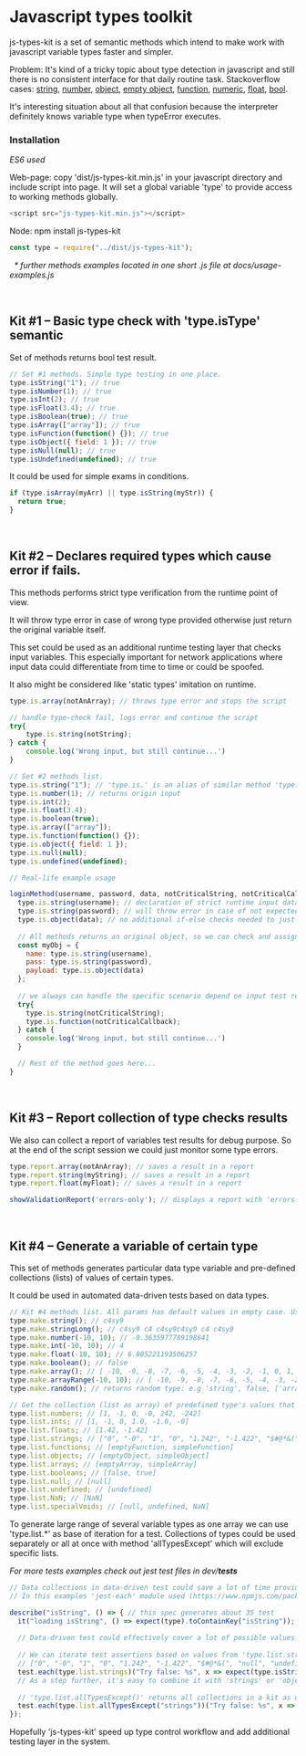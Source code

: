 
# Javascript types toolkit

js-types-kit is a set of semantic methods which intend to make work with javascript variable types faster and simpler.

Problem: It's kind of a tricky topic about type detection in javascript and still there is no consistent interface for that daily routine task.
Stackoverflow cases: [string](https://stackoverflow.com/a/9436948/4820094), [number](https://stackoverflow.com/a/8935649/4820094), [object](https://stackoverflow.com/a/8511332/4820094), [empty object](https://stackoverflow.com/a/32108184/4820094), [function](https://stackoverflow.com/a/7356528/4820094), [numeric](https://stackoverflow.com/questions/9716468/pure-javascript-a-function-like-jquerys-isnumeric), [float](https://stackoverflow.com/a/3886106/4820094), [bool](https://stackoverflow.com/a/28814615/4820094).

It's interesting situation about all that confusion because the interpreter definitely knows variable type when typeError executes.

### Installation
_ES6 used_

Web-page: copy 'dist/js-types-kit.min.js' in your javascript directory and include script into page.
It will set a global variable 'type' to provide access to working methods globally.
```javascript
<script src="js-types-kit.min.js"></script>
```

Node: npm install js-types-kit
```javascript
const type = require("../dist/js-types-kit");
```


&nbsp;
_* further methods examples located in one short .js file at docs/usage-examples.js_

&nbsp;
## Kit #1 – Basic type check with 'type.isType' semantic
Set of methods returns bool test result.

```javascript
// Set #1 methods. Simple type testing in one place.
type.isString("1"); // true
type.isNumber(1); // true
type.isInt(2); // true
type.isFloat(3.4); // true
type.isBoolean(true); // true
type.isArray(["array"]); // true
type.isFunction(function() {}); // true
type.isObject({ field: 1 }); // true
type.isNull(null); // true
type.isUndefined(undefined); // true
```

It could be used for simple exams in conditions.
```javascript
if (type.isArray(myArr) || type.isString(myStr)) {
  return true;
}
```


&nbsp;
## Kit #2 – Declares required types which cause error if fails.
This methods performs strict type verification from the runtime point of view.

It will throw type error in case of wrong type provided otherwise just return the original variable itself.

This set could be used as an additional runtime testing layer that checks input variables.
This especially important for network applications where input data could differentiate from time to time or could be spoofed.

It also might be considered like 'static types' imitation on runtime.

```javascript
type.is.array(notAnArray); // throws type error and stops the script

// handle type-check fail, logs error and continue the script
try{
	type.is.string(notString); 
} catch {
	console.log('Wrong input, but still continue...')
}
```
```javascript
// Set #2 methods list.
type.is.string("1"); // 'type.is.' is an alias of similar method 'type.strict'
type.is.number(1); // returns origin input
type.is.int(2);
type.is.float(3.4);
type.is.boolean(true);
type.is.array(["array"]);
type.is.function(function() {});
type.is.object({ field: 1 });
type.is.null(null);
type.is.undefined(undefined);
```

```javascript
// Real-life example usage

loginMethod(username, password, data, notCriticalString, notCriticalCallback) {
  type.is.string(username); // declaration of strict runtime input data type
  type.is.string(password); // will throw error in case of not expected type
  type.is.object(data); // no additional if-else checks needed to just to be sure that input variable arrived in proper type 
  
  // All methods returns an original object, so we can check and assign input vars at the same time
  const myObj = {
    name: type.is.string(username),
    pass: type.is.string(password),
    payload: type.is.object(data)
  };
  
  // we always can handle the specific scenario depend on input test result
  try{
  	type.is.string(notCriticalString); 
  	type.is.function(notCriticalCallback);
  } catch {
  	console.log('Wrong input, but still continue...')
  }

  // Rest of the method goes here...
}

```


&nbsp;
## Kit #3 – Report collection of type checks results
We also can collect a report of variables test results for debug purpose. So at the end of the script session we could just monitor some type errors.
```javascript
type.report.array(notAnArray); // saves a result in a report
type.report.string(myString); // saves a result in a report
type.report.float(myFloat); // saves a result in a report

showValidationReport('errors-only'); // displays a report with 'errors-only' in any place of the code with results collected before.
```


&nbsp;
## Kit #4 – Generate a variable of certain type
This set of methods generates particular data type variable and pre-defined collections (lists) of values of certain types.

It could be used in automated data-driven tests based on data types.


```javascript
// Kit #4 methods list. All params has default values in empty case. Useful in random tests.
type.make.string(); // c4sy9
type.make.stringLong(); // c4sy9 c4 c4sy9c4sy9 c4 c4sy9
type.make.number(-10, 10); // -0.3635977789198641
type.make.int(-10, 10); // 4
type.make.float(-10, 10); // 6.805221193506257
type.make.boolean(); // false
type.make.array(); // [ -10, -9, -8, -7, -6, -5, -4, -3, -2, -1, 0, 1, 2, 3, 4, 5, 6, 7, 8, 9, 10 ]
type.make.arrayRange(-10, 10); // [ -10, -9, -8, -7, -6, -5, -4, -3, -2, -1, 0, 1, 2, 3, 4, 5, 6, 7, 8, 9, 10 ]
type.make.random(); // returns random type: e.g 'string', false, ['array']

// Get the collection (list as array) of predefined type's values that could be useful in data-driven tests.
type.list.numbers; // [1, -1, 0, -0, 242, -242]
type.list.ints; // [1, -1, 0, 1.0, -1.0, -0]
type.list.floats; // [1.42, -1.42]
type.list.strings; // ["0", "-0", "1", "0", "1.242", "-1.422", "$#@*&(", "null", "undefined", "false"]
type.list.functions; // [emptyFunction, simpleFunction]
type.list.objects; // [emptyObject, simpleObject]
type.list.arrays; // [emptyArray, simpleArray]
type.list.booleans; // [false, true]
type.list.null; // [null]
type.list.undefined; // [undefined]
type.list.NaN; // [NaN]
type.list.specialVoids; // [null, undefined, NaN]
```

To generate large range of several variable types as one array we can use 'type.list.*' as base of iteration for a test.
Collections of types could be used separately or all at once with method 'allTypesExcept' which will exclude specific lists.

_For more tests examples check out jest test files in dev/__tests___

```javascript
// Data collections in data-driven test could save a lot of time providing a huge range of combinations.
// In this examples 'jest-each' module used (https://www.npmjs.com/package/jest-each)

describe("isString", () => { // this spec generates about 35 test
  it("loading isString", () => expect(type).toContainKey("isString"));
  
  // Data-driven test could effectively cover a lot of possible values for both 'true' and 'false' expected results.
 
  // We can iterate test assertions based on values from 'type.list.strings' array which returns
  // ["0", "-0", "1", "0", "1.242", "-1.422", "$#@*&(", "null", "undefined", "false"]
  test.each(type.list.strings)("Try false: %s", x => expect(type.isString(x)).toBeTrue());
  // As a step further, it's easy to combine it with 'strings' or 'objects' if needed: [...type.list.strings, ...type.list.numbers]
    
  // 'type.list.allTypesExcept()' returns all collections in a kit as one array except specified collections.
  test.each(type.list.allTypesExcept("strings"))("Try false: %s", x => expect(type.isString(x)).toBeFalse());
});


```

Hopefully 'js-types-kit' speed up type control workflow and add additional testing layer in the system.


